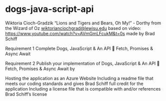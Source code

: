 # dogs-java-script-api
Wiktoria Cioch-Gradzik “Lions and Tigers and Bears, Oh My!” - Dorthy from the Wizard of Oz wiktorianciochgrad@lewisu.edu 
based on video: https://www.youtube.com/watch?v=AVmGmLFcukM&t=0s  made by Brad Schiff 

Requirement 1
Complete Dogs, JavaScript & An API 🐶 Fetch, Promises & Async Await

Requirement 2
Publish your implementation of Dogs, JavaScript & An API 🐶 Fetch, Promises & Async Await by

Hosting the application as an Azure Website
Including a readme file that meets our coding standards and gives Brad Schiff full credit for the application
Including a license file that is compatible with and/or references Brad Schiff’s license
